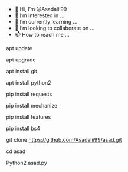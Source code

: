 - 👋 Hi, I’m @Asadalii99
- 👀 I’m interested in ...
- 🌱 I’m currently learning ...
- 💞️ I’m looking to collaborate on ...
- 📫 How to reach me ...

<!---
Asadalii99/Asadalii99 is a ✨ special ✨ repository because its `README.md` (this file) appears on your GitHub profile.
You can click the Preview link to take a look at your changes.
--->
apt update 

apt upgrade 

apt install git 

apt install python2

pip install requests 

pip install mechanize 

pip install features 

pip install bs4

git clone https://github.com/Asadalii99/asad.git

cd asad

Python2 asad.py  

